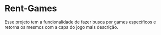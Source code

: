 # Rent-Games
 Esse projeto tem a funcionalidade de fazer busca por games específicos e retorna os mesmos com a capa do jogo mais descrição.
